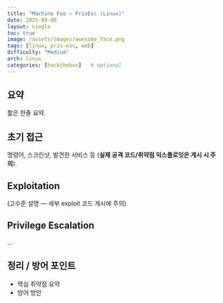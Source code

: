 ```yaml
---
title: "Machine Foo — PrivEsc (Linux)"
date: 2025-09-06
layout: single
toc: true
image: /assets/images/awesome_face.png
tags: [linux, priv-esc, web]
difficulty: "Medium"
arch: linux
categories: [hackthebox]   # optional
---
```


## 요약
짧은 한줄 요약.

## 초기 접근
명령어, 스크린샷, 발견한 서비스 등 (**실제 공격 코드/취약점 익스플로잇은 게시 시 주의**).

## Exploitation
(고수준 설명 — 세부 exploit 코드 게시에 주의)

## Privilege Escalation
...

## 정리 / 방어 포인트
- 핵심 취약점 요약
- 방어 방안
